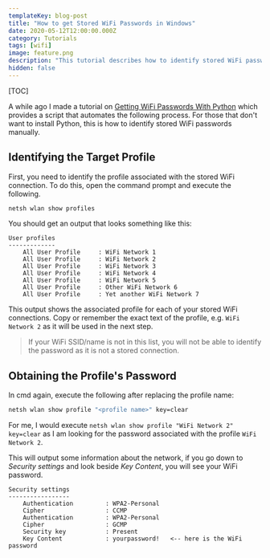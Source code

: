 ```yaml
---
templateKey: blog-post
title: "How to get Stored WiFi Passwords in Windows"
date: 2020-05-12T12:00:00.000Z
category: Tutorials
tags: [wifi]
image: feature.png
description: "This tutorial describes how to identify stored WiFi passwords in Windows using the command prompt. This is very helpful for identifying your forgotten WiFi passwords."
hidden: false
---
```


[TOC]

A while ago I made a tutorial on [Getting WiFi Passwords With Python](/blog/post/get-wifi-passwords-with-python/) which provides a script that automates the following process. For those that don't want to install Python, this is how to identify stored WiFi passwords manually.

## Identifying the Target Profile
First, you need to identify the profile associated with the stored WiFi connection. To do this, open the command prompt and execute the following.

```bash
netsh wlan show profiles
```

You should get an output that looks something like this:

```text
User profiles
-------------
    All User Profile     : WiFi Network 1
    All User Profile     : WiFi Network 2
    All User Profile     : WiFi Network 3
    All User Profile     : WiFi Network 4
    All User Profile     : WiFi Network 5
    All User Profile     : Other WiFi Network 6
    All User Profile     : Yet another WiFi Network 7
```

This output shows the associated profile for each of your stored WiFi connections. Copy or remember the exact text of the profile, e.g. `WiFi Network 2` as it will be used in the next step.

> If your WiFi SSID/name is not in this list, you will not be able to identify the password as it is not a stored connection.

## Obtaining the Profile's Password
In cmd again, execute the following after replacing the profile name:

```bash
netsh wlan show profile "<profile name>" key=clear
```

For me, I would execute `netsh wlan show profile "WiFi Network 2" key=clear` as I am looking for the password associated with the profile `WiFi Network 2`.

This will output some information about the network, if you go down to *Security settings* and look beside *Key Content*, you will see your WiFi password.

```text
Security settings
-----------------
    Authentication         : WPA2-Personal
    Cipher                 : CCMP
    Authentication         : WPA2-Personal
    Cipher                 : GCMP
    Security key           : Present
    Key Content            : yourpassword!   <-- here is the WiFi password
```
